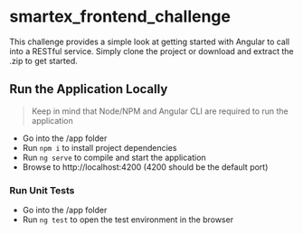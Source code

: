 # smartex_frontend_challenge

This challenge provides a simple look at getting started with Angular to call into a RESTful service. Simply clone the project or download and extract the .zip to get started.

## Run the Application Locally

> Keep in mind that Node/NPM and Angular CLI are required to run the application

* Go into the /app folder
* Run `npm i` to install project dependencies
* Run `ng serve` to compile and start the application
* Browse to http://localhost:4200 (4200 should be the default port)

### Run Unit Tests

* Go into the /app folder
* Run `ng test` to open the test environment in the browser
